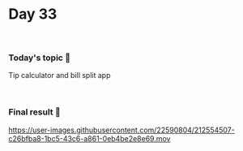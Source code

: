 # Day 33

&nbsp;

### Today's topic 🎯
Tip calculator and bill split app

&nbsp;

### Final result 🎉
https://user-images.githubusercontent.com/22590804/212554507-c26bfba8-1bc5-43c6-a861-0eb4be2e8e69.mov